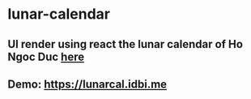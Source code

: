 # lunar-calendar

## UI render using react the lunar calendar of Ho Ngoc Duc [here](https://www.informatik.uni-leipzig.de/~duc/amlich/)
## Demo: https://lunarcal.idbi.me
